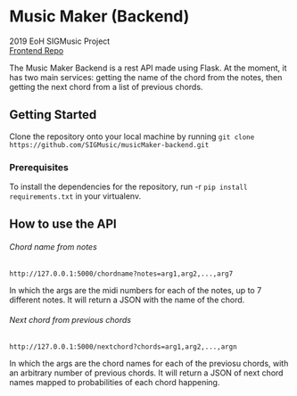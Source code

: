 # Music Maker (Backend)

2019 EoH SIGMusic Project   
[Frontend Repo](https://github.com/SIGMusic/musicMaker-frontend)

The Music Maker Backend is a rest API made using Flask. At the moment, it has two main services: getting the name of the chord from the notes, then getting the next chord from a list of previous chords.

## Getting Started

Clone the repository onto your local machine by running `git clone https://github.com/SIGMusic/musicMaker-backend.git`

### Prerequisites

To install the dependencies for the repository, run -r `pip install requirements.txt` in your virtualenv.

## How to use the API

###### Chord name from notes

```
http://127.0.0.1:5000/chordname?notes=arg1,arg2,...,arg7
```

In which the args are the midi numbers for each of the notes, up to 7 different notes. It will return a JSON with the name of the chord.

###### Next chord from previous chords

```
http://127.0.0.1:5000/nextchord?chords=arg1,arg2,...,argn
```

In which the args are the chord names for each of the previosu chords, with an arbitrary number of previous chords. It will return a JSON of next chord names mapped to probabilities of each chord happening.
